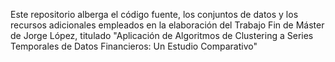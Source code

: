 Este repositorio alberga el código fuente, los conjuntos de datos y los recursos adicionales empleados en la elaboración del Trabajo Fin de Máster de Jorge López, titulado "Aplicación de Algoritmos de Clustering a Series Temporales de Datos Financieros: Un Estudio Comparativo"
